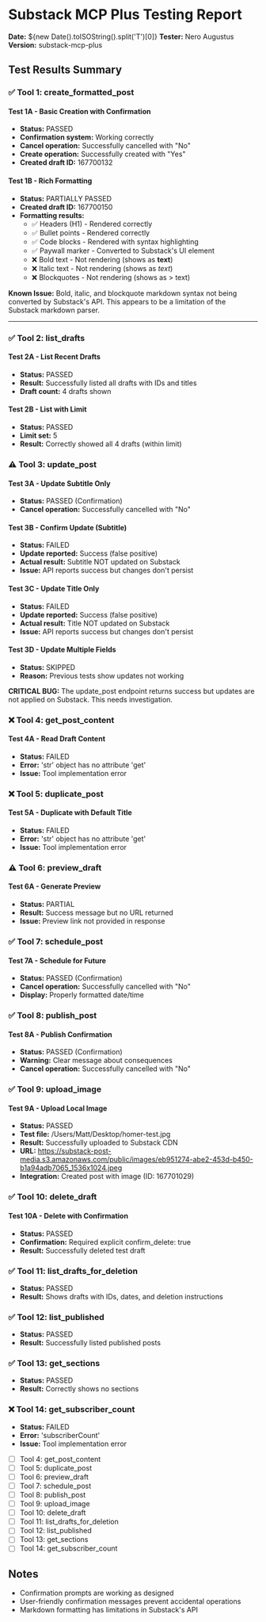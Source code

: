 # Substack MCP Plus Testing Report

**Date:** ${new Date().toISOString().split('T')[0]}
**Tester:** Nero Augustus
**Version:** substack-mcp-plus

## Test Results Summary

### ✅ Tool 1: create_formatted_post

#### Test 1A - Basic Creation with Confirmation
- **Status:** PASSED
- **Confirmation system:** Working correctly
- **Cancel operation:** Successfully cancelled with "No"
- **Create operation:** Successfully created with "Yes"
- **Created draft ID:** 167700132

#### Test 1B - Rich Formatting
- **Status:** PARTIALLY PASSED
- **Created draft ID:** 167700150
- **Formatting results:**
  - ✅ Headers (H1) - Rendered correctly
  - ✅ Bullet points - Rendered correctly
  - ✅ Code blocks - Rendered with syntax highlighting
  - ✅ Paywall marker - Converted to Substack's UI element
  - ❌ Bold text - Not rendering (shows as **text**)
  - ❌ Italic text - Not rendering (shows as *text*)
  - ❌ Blockquotes - Not rendering (shows as > text)

**Known Issue:** Bold, italic, and blockquote markdown syntax not being converted by Substack's API. This appears to be a limitation of the Substack markdown parser.

---

### ✅ Tool 2: list_drafts

#### Test 2A - List Recent Drafts
- **Status:** PASSED
- **Result:** Successfully listed all drafts with IDs and titles
- **Draft count:** 4 drafts shown

#### Test 2B - List with Limit
- **Status:** PASSED
- **Limit set:** 5
- **Result:** Correctly showed all 4 drafts (within limit)

### ⚠️ Tool 3: update_post

#### Test 3A - Update Subtitle Only
- **Status:** PASSED (Confirmation)
- **Cancel operation:** Successfully cancelled with "No"

#### Test 3B - Confirm Update (Subtitle)
- **Status:** FAILED
- **Update reported:** Success (false positive)
- **Actual result:** Subtitle NOT updated on Substack
- **Issue:** API reports success but changes don't persist

#### Test 3C - Update Title Only  
- **Status:** FAILED
- **Update reported:** Success (false positive)
- **Actual result:** Title NOT updated on Substack
- **Issue:** API reports success but changes don't persist

#### Test 3D - Update Multiple Fields
- **Status:** SKIPPED
- **Reason:** Previous tests show updates not working

**CRITICAL BUG:** The update_post endpoint returns success but updates are not applied on Substack. This needs investigation.

### ❌ Tool 4: get_post_content

#### Test 4A - Read Draft Content
- **Status:** FAILED
- **Error:** 'str' object has no attribute 'get'
- **Issue:** Tool implementation error

### ❌ Tool 5: duplicate_post

#### Test 5A - Duplicate with Default Title
- **Status:** FAILED
- **Error:** 'str' object has no attribute 'get'
- **Issue:** Tool implementation error

### ⚠️ Tool 6: preview_draft

#### Test 6A - Generate Preview
- **Status:** PARTIAL
- **Result:** Success message but no URL returned
- **Issue:** Preview link not provided in response

### ✅ Tool 7: schedule_post

#### Test 7A - Schedule for Future
- **Status:** PASSED (Confirmation)
- **Cancel operation:** Successfully cancelled with "No"
- **Display:** Properly formatted date/time

### ✅ Tool 8: publish_post

#### Test 8A - Publish Confirmation
- **Status:** PASSED (Confirmation)
- **Warning:** Clear message about consequences
- **Cancel operation:** Successfully cancelled with "No"

### ✅ Tool 9: upload_image

#### Test 9A - Upload Local Image
- **Status:** PASSED
- **Test file:** /Users/Matt/Desktop/homer-test.jpg
- **Result:** Successfully uploaded to Substack CDN
- **URL:** https://substack-post-media.s3.amazonaws.com/public/images/eb951274-abe2-453d-b450-b1a94adb7065_1536x1024.jpeg
- **Integration:** Created post with image (ID: 167701029)

### ✅ Tool 10: delete_draft

#### Test 10A - Delete with Confirmation
- **Status:** PASSED
- **Confirmation:** Required explicit confirm_delete: true
- **Result:** Successfully deleted test draft

### ✅ Tool 11: list_drafts_for_deletion

- **Status:** PASSED
- **Result:** Shows drafts with IDs, dates, and deletion instructions

### ✅ Tool 12: list_published

- **Status:** PASSED
- **Result:** Successfully listed published posts

### ✅ Tool 13: get_sections

- **Status:** PASSED
- **Result:** Correctly shows no sections

### ❌ Tool 14: get_subscriber_count

- **Status:** FAILED
- **Error:** 'subscriberCount'
- **Issue:** Tool implementation error
- [ ] Tool 4: get_post_content
- [ ] Tool 5: duplicate_post
- [ ] Tool 6: preview_draft
- [ ] Tool 7: schedule_post
- [ ] Tool 8: publish_post
- [ ] Tool 9: upload_image
- [ ] Tool 10: delete_draft
- [ ] Tool 11: list_drafts_for_deletion
- [ ] Tool 12: list_published
- [ ] Tool 13: get_sections
- [ ] Tool 14: get_subscriber_count

## Notes
- Confirmation prompts are working as designed
- User-friendly confirmation messages prevent accidental operations
- Markdown formatting has limitations in Substack's API